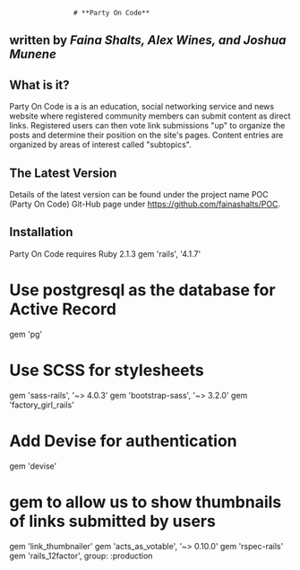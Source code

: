                     # **Party On Code**
## written by *Faina Shalts, Alex Wines, and Joshua Munene*


What is it?
-----------
Party On Code is a is an education, social networking service and news website where registered community members can submit content as direct links. Registered users can then vote link submissions "up" to organize the posts and determine their position on the site's pages. Content entries are organized by areas of interest called "subtopics".

The Latest Version
------------------

Details of the latest version can be found under the project name POC (Party On Code) Git-Hub page under https://github.com/fainashalts/POC.

Installation
------------------
Party On Code requires Ruby 2.1.3
gem 'rails', '4.1.7'
# Use postgresql as the database for Active Record
gem 'pg'
# Use SCSS for stylesheets
gem 'sass-rails', '~> 4.0.3'
gem 'bootstrap-sass', '~> 3.2.0'
gem 'factory_girl_rails'
# Add Devise for authentication
gem 'devise'
# gem to allow us to show thumbnails of links submitted by users
gem 'link_thumbnailer'
gem 'acts_as_votable', '~> 0.10.0'
gem 'rspec-rails'
gem 'rails_12factor', group: :production 